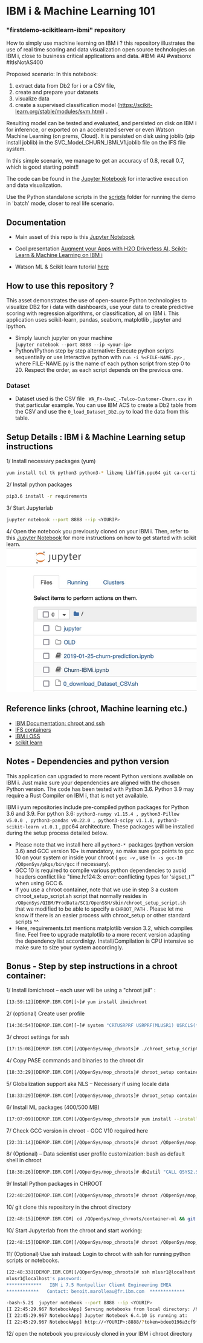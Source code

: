 # IBM i & Machine Learning 101
###  "firstdemo-scikitlearn-ibmi" repository

How to simply use machine learning on IBM i ? this repository illustrates the use of real time scoring and data visualization open source technologies on IBM i, close to business critical applications and data. #IBMi #AI #watsonx #ItIsNotAS400 

Proposed scenario: In this notebook: 
1) extract data from Db2 for i or a CSV file, 
2) create and prepare your datasets
3) visualize data
4) create a supervised classification model (https://scikit-learn.org/stable/modules/svm.html) . 

Resulting model can be tested and evaluated, and persisted on disk on IBM i for inference, or exported on an accelerated server or even Watson Machine Learning (on prems, Cloud). It is persisted on disk using joblib (pip install joblib)  in the SVC_Model_CHURN_IBMi_V1.joblib file on the IFS file system.

In this simple scenario, we manage to get an accuracy of 0.8, recall 0.7, which is good starting point!! 

The code can be found in the [Jupyter Notebook](https://github.com/bmarolleau/firstdemo-scikitlearn-ibmi/blob/master/Churn-IBMi.ipynb) for interactive execution and data visualization. 

Use the Python standalone scripts in the [scripts](./scripts/) folder for running the demo in 'batch' mode, closer to real life scenario. 


## Documentation
- Main asset of this repo is this [Jupyter Notebook](https://github.com/bmarolleau/firstdemo-scikitlearn-ibmi/blob/master/Churn-IBMi.ipynb)

- Cool presentation [Augment your Apps with H2O Driverless AI, Scikit-Learn & Machine Learning on IBM i](https://ibm.box.com/v/machinelearning-ibmi)  

- Watson ML & Scikit learn tutorial [here](https://github.com/IBM/customer-churn-prediction/blob/master/notebooks/customer-churn-prediction.ipynb) 


## How to use this repository ? 

This asset demonstrates the use of open-source Python technologies to visualize DB2 for i data with dashboards, use your data to create predictive scoring with regression algorithms, or classification, all on IBM i. This application uses scikit-learn, pandas, seaborn, matplotlib , jupyter and ipython. 

-  Simply launch jupyter on your machine  
```jupyter notebook --port 8888 --ip <your-ip>``` 
-  Python/IPython step by step alternative: Execute python scripts sequentially or use Interactive python with  ``` run -i %<FILE-NAME.py> ```  , where FILE-NAME.py is the name of each python script from step 0 to 20. Respect the order, as each script depends on the previous one. 

### Dataset 
- Dataset used is the CSV file ``` WA_Fn-UseC_-Telco-Customer-Churn.csv```  in that particular example. You can use IBM ACS to create a Db2 table from the CSV and use the ```0_load_Dataset_Db2.py```  to load the data from this table.

## Setup Details : IBM i & Machine Learning setup instructions
 
1/ Install necessary packages (yum)
``` bash
yum install tcl tk python3 python3-* libzmq libffi6.ppc64 git ca-certificates-mozilla.noarch ca-certificates.noarch vim.ppc64 ninja* *-devel *blas *libstd* libpng* pkg-config libfreetype6 gcc* gcc-c++ cmake
```
2/ Install python packages
``` bash
pip3.6 install -r requirements
```
3/ Start Jupyterlab 
``` bash
jupyter notebook --port 8888 --ip <YOURIP>
```
4/ Open the notebook you previously cloned on your IBM i. Then, refer to this [Jupyter Notebook](https://github.com/bmarolleau/firstdemo-scikitlearn-ibmi/blob/master/Churn-IBMi.ipynb) for more instructions on how to get started with scikit learn.
![jupyter ibmi landing page](./pictures/jupyter-landingpage.jpg)

## Reference links (chroot, Machine learning etc.)

- [IBM Documentation: chroot and ssh ](https://www.ibm.com/support/pages/using-chroot-ibm-i-restrict-ssh-sftp-and-scp-specific-directories)
- [ IFS containers ](https://techchannel.com/open-source-on-ibm-i/getting-started-with-ifs-containers/)
- [IBM i OSS](https://ibm.github.io/ibmi-oss-resources/)
- [scikit learn](https://scikit-learn.org/stable/)

## Notes - Dependencies and python version
This application can upgraded to more recent Python versions available on IBM i. Just make sure your dependencies are aligned with the chosen Python version. The code has been tested with Python 3.6. Python 3.9 may require a Rust Compiler on IBM i, that is not yet available.

IBM i yum repositories include pre-compiled python packages for Python 3.6 and 3.9. For python 3.6:  ```python3-numpy v1.15.4 , python3-Pillow v5.0.0 , python3-pandas v0.22.0 , python3-scipy v1.1.0, python3-scikit-learn v1.0.1``` , ppc64 architecture. These packages will be installed during the setup process detailed below. 
-  Please note that we install here all  ```python3-* ```packages (python version 3.6)  and GCC version 10+ is mandatory, so make sure gcc points to gcc 10 on your system or inside your chroot  ( ```gcc -v``` , use ```ln -s gcc-10 /QOpenSys/pkgs/bin/gcc``` if necessary). 
- GCC 10 is required to compile various python dependencies to avoid headers conflict like "time.h:124:3: error: conflicting types for 'sigset_t'"  when using GCC 6. 
-  If you use a chroot container, note that we use in step 3 a custom chroot_setup_script.sh script that normally resides in ```/QOpenSys/QIBM/ProdData/SC1/OpenSSH/sbin/chroot_setup_script.sh``` that we modified to be able to specify a ```CHROOT_PATH``` . Please let me know if there is an easier process with chroot_setup or other standard scripts ^^ 
- Here, requirements.txt mentions matplotlib version 3.2, which compiles fine. Feel free to upgrade matplotlib to a more recent version adapting the dependency list accordinlgy. Install/Compilation is CPU intensive so make sure to size your system accordingly.

Bonus -  Step by step instructions in a chroot container:
-------
1/ Install ibmichroot  – each user will be using a "chroot jail" :
 ``` bash
[13:59:12][DEMOP.IBM.COM][~]# yum install ibmichroot
 ``` 
2/ (optional) Create user profile 
``` bash
[14:36:54][DEMOP.IBM.COM][~]# system "CRTUSRPRF USRPRF(MLUSR1) USRCLS(*PGMR) "
 ```
3/ chroot settings for ssh
``` bash
[17:15:08][DEMOP.IBM.COM][/QOpenSys/mop_chroots]# ./chroot_setup_script_MOP.sh mlusr1 /QOpenSys/mop_chroots/container-ml
```
 
4/ Copy PASE commands and binaries to the chroot dir
``` bash
[18:33:29][DEMOP.IBM.COM][/QOpenSys/mop_chroots]# chroot_setup container-ml 
```
 
5/ Globalization support aka NLS – Necessary if using locale data 
``` bash
[18:33:29][DEMOP.IBM.COM][/QOpenSys/mop_chroots]# chroot_setup container-ml nls
 ``` 
6/ Install ML packages (400/500 MB)
``` bash
[17:07:09][DEMOP.IBM.COM][/QOpenSys/mop_chroots]# yum install --installroot  /QOpenSys/mop_chroots/container-ml tcl tk python3 python3-* libzmq libffi6.ppc64 git ca-certificates-mozilla.noarch ca-certificates.noarch vim.ppc64 ninja* *-devel *blas *libstd* libpng* pkg-config libfreetype6 gcc* gcc-c++ cmake
```
 
7/  Check GCC version in chroot -  GCC V10 required here
``` bash
[22:31:14][DEMOP.IBM.COM][/QOpenSys/mop_chroots]# chroot /QOpenSys/mop_chroots/container-ml gcc -v
```
 
8/ (Optional) – Data scientist user profile customization: bash as default shell in chroot
``` bash
[18:38:26][DEMOP.IBM.COM][/QOpenSys/mop_chroots]# db2util "CALL QSYS2.SET_PASE_SHELL_INFO('mlusr1', '/QOpenSys/pkgs/bin/bash')"
```
 
9/  Install Python packages in CHROOT
``` bash
[22:40:20][DEMOP.IBM.COM][/QOpenSys/mop_chroots]# chroot /QOpenSys/mop_chroots/container-ml pip3.6 install -r requirements
```
10/ git clone this repository in the chroot directory 
``` bash
[22:48:15][DEMOP.IBM.COM] cd /QOpenSys/mop_chroots/container-ml && git clone https://github.com/bmarolleau/firstdemo-scikitlearn-ibmi 
```
10/ Start Jupyterlab from the chroot and start working: 
``` bash
[22:48:15][DEMOP.IBM.COM][/QOpenSys/mop_chroots]# chroot /QOpenSys/mop_chroots/container-ml jupyter notebook --port 8888 --ip <YOURIP>
```
 
11/ (Optional) Use ssh instead: Login to chroot with ssh for running python scripts or notebooks.
``` bash
[22:48:33][DEMOP.IBM.COM][/QOpenSys/mop_chroots]# ssh mlusr1@localhost
mlusr1@localhost's password: 
*************   IBM i 7.5 Montpellier Client Engineering EMEA  
************   Contact: benoit.marolleau@fr.ibm.com  *************
```
``` bash
-bash-5.2$  jupyter notebook --port 8888 --ip <YOURIP>
[I 22:45:29.967 NotebookApp] Serving notebooks from local directory: /home/mlusr1
[I 22:45:29.967 NotebookApp] Jupyter Notebook 6.4.10 is running at:
[I 22:45:29.967 NotebookApp] http://<YOURIP>:8888/?token=bdee0196a3cf9fb13ef7a95847ad68f0328debdbc749
```
12/ open the notebook you previously cloned in your IBM i chroot directory
